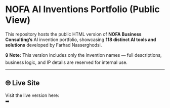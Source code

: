 # NOFA AI Inventions Portfolio (Public View)

This repository hosts the public HTML version of **NOFA Business Consulting’s** AI invention portfolio, showcasing **118 distinct AI tools and solutions** developed by Farhad Nasserghodsi.

🔒 **Note:** This version includes only the invention names — full descriptions, business logic, and IP details are reserved for internal use.

---

## 🌐 Live Site
Visit the live version here:  
➡️

